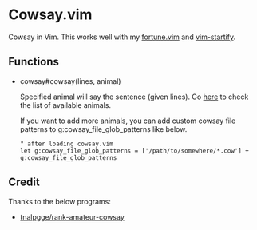 # Cowsay.vim

Cowsay in Vim.
This works well with my [fortune.vim](https://github.com/iwataka/fortune.vim) and [vim-startify](https://github.com/mhinz/vim-startify).

## Functions

+ cowsay#cowsay(lines, animal)

    Specified animal will say the sentence (given lines).
    Go [here](https://github.com/schacon/cowsay/tree/master/cows) to check the list of available animals.

    If you want to add more animals, you can add custom cowsay file patterns to g:cowsay_file_glob_patterns like below.

    ```vim
    " after loading cowsay.vim
    let g:cowsay_file_glob_patterns = ['/path/to/somewhere/*.cow'] + g:cowsay_file_glob_patterns
    ```

## Credit

Thanks to the below programs:

+ [tnalpgge/rank-amateur-cowsay](https://github.com/tnalpgge/rank-amateur-cowsay)
